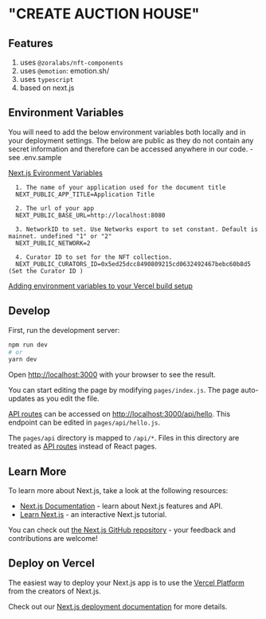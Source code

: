 # "CREATE AUCTION HOUSE"

## Features
1. uses `@zoralabs/nft-components`
2. uses `@emotion`: emotion.sh/
3. uses `typescript`
4. based on next.js

## Environment Variables

You will need to add the below environment variables both locally and in your deployment settings. The below are public as they do not contain any secret information and therefore can be accessed anywhere in our code. - see .env.sample

[Next.js Evironment Variables](https://nextjs.org/docs/basic-features/environment-variables#exposing-environment-variables-to-the-browser)
      
      1. The name of your application used for the document title
      NEXT_PUBLIC_APP_TITLE=Application Title
      
      2. The url of your app
      NEXT_PUBLIC_BASE_URL=http://localhost:8080
      
      3. NetworkID to set. Use Networks export to set constant. Default is mainnet. undefined "1" or "2"
      NEXT_PUBLIC_NETWORK=2
      
      4. Curator ID to set for the NFT collection.
      NEXT_PUBLIC_CURATORS_ID=0x5ed25dcc8490809215cd0632492467bebc60b8d5 (Set the Curator ID )

[Adding environment variables to your Vercel build setup](https://vercel.com/docs/environment-variables)

## Develop

First, run the development server:

```bash
npm run dev
# or
yarn dev
```

Open [http://localhost:3000](http://localhost:3000) with your browser to see the result.

You can start editing the page by modifying `pages/index.js`. The page auto-updates as you edit the file.

[API routes](https://nextjs.org/docs/api-routes/introduction) can be accessed on [http://localhost:3000/api/hello](http://localhost:3000/api/hello). This endpoint can be edited in `pages/api/hello.js`.

The `pages/api` directory is mapped to `/api/*`. Files in this directory are treated as [API routes](https://nextjs.org/docs/api-routes/introduction) instead of React pages.

## Learn More

To learn more about Next.js, take a look at the following resources:

- [Next.js Documentation](https://nextjs.org/docs) - learn about Next.js features and API.
- [Learn Next.js](https://nextjs.org/learn) - an interactive Next.js tutorial.

You can check out [the Next.js GitHub repository](https://github.com/vercel/next.js/) - your feedback and contributions are welcome!

## Deploy on Vercel

The easiest way to deploy your Next.js app is to use the [Vercel Platform](https://vercel.com/new?utm_medium=default-template&filter=next.js&utm_source=create-next-app&utm_campaign=create-next-app-readme) from the creators of Next.js.

Check out our [Next.js deployment documentation](https://nextjs.org/docs/deployment) for more details.
